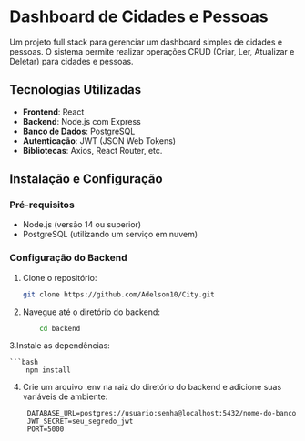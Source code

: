 # Dashboard de Cidades e Pessoas

Um projeto full stack para gerenciar um dashboard simples de cidades e pessoas. O sistema permite realizar operações CRUD (Criar, Ler, Atualizar e Deletar) para cidades e pessoas.

## Tecnologias Utilizadas

- **Frontend**: React
- **Backend**: Node.js com Express
- **Banco de Dados**: PostgreSQL
- **Autenticação**: JWT (JSON Web Tokens)
- **Bibliotecas**: Axios, React Router, etc.

## Instalação e Configuração

### Pré-requisitos

- Node.js (versão 14 ou superior)
- PostgreSQL (utilizando um serviço em nuvem)

### Configuração do Backend

1. Clone o repositório:

   ```bash
   git clone https://github.com/Adelson10/City.git

2. Navegue até o diretório do backend:

    ```bash
        cd backend

3.Instale as dependências:

    ```bash
        npm install

4. Crie um arquivo .env na raiz do diretório do backend e adicione suas variáveis de ambiente:

        DATABASE_URL=postgres://usuario:senha@localhost:5432/nome-do-banco
        JWT_SECRET=seu_segredo_jwt
        PORT=5000
